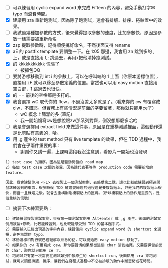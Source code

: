 - [ ] 可以練習用 cyclic expand word 來完成 Fifteen 的內容，避免手動打字串 typo 而浪費時間。
- [x] 建議用 zra 重新跑測試，因為除了跑測試，還會有排版、排序、捲軸置中的效果。
- [ ] 我試過幾種加參數的方式，後來覺得提取參數的速度，比加參數快，原因是參數一樣需要被重新命名
- [x] zsp 提取參數時，記得順便挑好命名，不然後面又得 rename
- [x] aE 的 postfix template 要調整一下。在 1:05 那邊，我會用 zn 跳到多的 , 上，或是直接用 f,; 跳過去，再用x把他清掉跑測試。
- [x] 的 kkkkkkkkkkk 慌張了
  * 被抓包QQ
- [ ] 要將游標移動到 int i 的參數上，可以在呼叫端的 1 上面（你原本游標位置），直接用 zF 就可以移至參數定義的位置。當然也可以用 easy motion 直接用 空白鍵，1 跳過去也很快。
- [x] 的 == 前後的空格都是多打的。
- [x] 我會選擇 wC 取代你的 flcw，不過沒差太多就是了。(看來你的 cw 有覆寫成 ciw，不錯耶。但實務上有些情況是前面的字要留著，那你就只能用ce了）
  * wC 概念上簡潔的多 (筆記) 
  * 我一開始複寫cw是想說跟zw那系列對齊，倒沒想那麼多哈哈
- [ ] 我是會選擇用 extract field 來做這件事，原因是在重構測試裡面，這個動作還是比剪貼有意義的，哈。
- [x] 用 ,g 產生的 test method 只有 live template 的效果，但在 TDD 過程中，我們會在乎兩件重要的事：
  * 謝謝你又講一遍，上課時這段我沒注意到，看影片一開始也沒發現
```
1) test case 的順序，因為這是驅動開發的 road map
2) 每個 test case 之間的差異，因為這代表著等等 production code 需要新增的 feature。

因此，我會建議你用 <F1> 去複製上一個測試案例，去感受第二點。這也比較能練習到極速開發該練習到的東西，很多時候 TDD 紅燈變綠燈的過程還是要複製貼上，只是我們的複製貼上很快，而且一旦綠燈之後，就會去重構剛剛複製貼上的區塊。（所以複製貼上的動作是重要的，是個重構的信號）
```
- [ ] 摘要下次練習要點：
```
1) 建議練習複製測試案例，只有第一個測試案例用 Alt+enter 或 ,g 產生。後面的測試案例用複製+修改，比較能練習到，也比較能感受到 TDD 的基本起手式。
2) 需要輸入已經出現過的字串內容，練習使用 cyclic expand word 的 shortcut 來選擇，避免無謂的 typo。
3) 移動游標相對行號已經理解跟熟悉的話，可以開始用 easy motion 移動了。
4) 如果你的 cw 有覆寫成 caw，那你要習慣如果想從這個 char 清到結尾，又需要保留前面的 char，那你就只能用 ce 了。
5) 跑測試只有第一次需要在測試類別中按原生的 shortcut run，後面都用 zra 來跑測試，就可以順便排版、排序，讓我們在寫程式過程中不必被排版的動作中斷思緒或花時間。
```